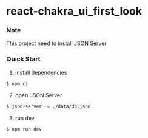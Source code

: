 # react-chakra_ui_first_look

### Note

This project need to install [JSON Server](https://www.npmjs.com/package/json-server)

### Quick Start

1. install dependencies

```sh
$ npm ci
```

2. open JSON Server

```sh
$ json-server -w ./data/db.json
```

3. run dev

```sh
$ npm run dev
```
